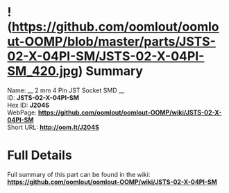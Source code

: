 
!(https://github.com/oomlout/oomlout-OOMP/blob/master/parts/JSTS-02-X-04PI-SM/JSTS-02-X-04PI-SM_420.jpg)
Summary
=================
  
Name: __ 2 mm 4 Pin JST Socket SMD __    
ID: __JSTS-02-X-04PI-SM__   
Hex ID: __J204S__   
WebPage: __https://github.com/oomlout/oomlout-OOMP/wiki/JSTS-02-X-04PI-SM__   
Short URL: __http://oom.lt/J204S__   

Full Details
==========================
Full summary of this part can be found in the wiki:   
__https://github.com/oomlout/oomlout-OOMP/wiki/JSTS-02-X-04PI-SM__    

